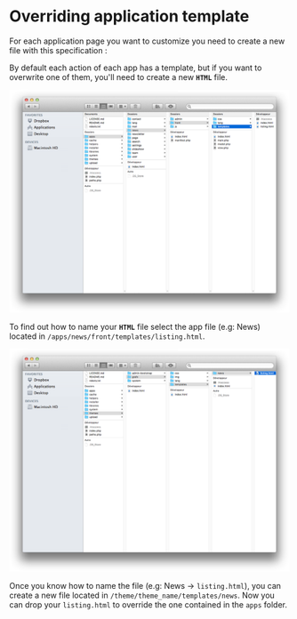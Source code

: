# Overriding application template

For each application page you want to customize you need to create a new file with this specification : 

By default each action of each app has a template, but if you want to overwrite one of them, you'll need to create a new **`HTML`** file.

![](02-folders-theme-app.png)

To find out how to name your **`HTML`** file select the app file (e.g: News) located in `/apps/news/front/templates/listing.html`.

![](02-folders-theme-news.png)

Once you know how to name the file (e.g: News -> `listing.html`), you can create a new file located in `/theme/theme_name/templates/news`. Now you can drop your `listing.html` to override the one contained in the `apps` folder.

